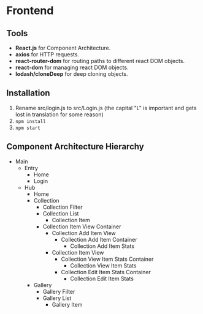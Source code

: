 # Frontend
## Tools
* **React.js** for Component Architecture.
* **axios** for HTTP requests.
* **react-router-dom** for routing paths to different react DOM objects.
* **react-dom** for managing react DOM objects.
* **lodash/cloneDeep** for deep cloning objects.
## Installation
1. Rename src/login.js to src/Login.js (the capital "L" is important and gets lost in translation for some reason)
2. `npm install`
3. `npm start`
## Component Architecture Hierarchy
* Main
  * Entry
    * Home
    * Login
  * Hub
    * Home
    * Collection
      * Collection Filter
      * Collection List
        * Collection Item
      * Collection Item View Container
        * Collection Add Item View
          * Collection Add Item Container
            * Collection Add Item Stats
        * Collection Item View
          * Collection View Item Stats Container
            * Collection View Item Stats
          * Collection Edit Item Stats Container
            * Collection Edit Item Stats
    * Gallery
      * Gallery Filter
      * Gallery List
        * Gallery Item
